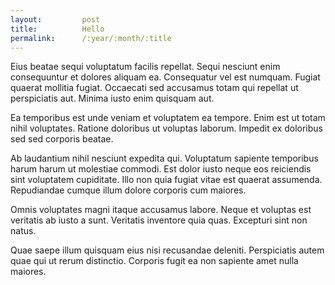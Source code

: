 ```yaml
---
layout:         post
title:          Hello
permalink:      /:year/:month/:title
---
```


Eius beatae sequi voluptatum facilis repellat. Sequi nesciunt enim consequuntur et dolores aliquam ea. Consequatur vel est numquam. Fugiat quaerat mollitia fugiat. Occaecati sed accusamus totam qui repellat ut perspiciatis aut. Minima iusto enim quisquam aut.

Ea temporibus est unde veniam et voluptatem ea tempore. Enim est ut totam nihil voluptates. Ratione doloribus ut voluptas laborum. Impedit ex doloribus sed sed corporis beatae.

Ab laudantium nihil nesciunt expedita qui. Voluptatum sapiente temporibus harum harum ut molestiae commodi. Est dolor iusto neque eos reiciendis sint voluptatem cupiditate. Illo non quia fugiat vitae est quaerat assumenda. Repudiandae cumque illum dolore corporis cum maiores.

Omnis voluptates magni itaque accusamus labore. Neque et voluptas est veritatis ab iusto a sunt. Veritatis inventore quia quas. Excepturi sint non natus.

Quae saepe illum quisquam eius nisi recusandae deleniti. Perspiciatis autem quae qui ut rerum distinctio. Corporis fugit ea non sapiente amet nulla maiores.